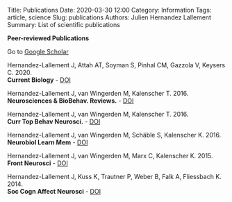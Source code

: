 Title: Publications
Date: 2020-03-30 12:00
Category: Information
Tags: article, science
Slug: publications
Authors: Julien Hernandez Lallement
Summary: List of scientific publications

**Peer-reviewed Publications**

Go to [Google Scholar](https://scholar.google.com/citations?user=ppDsLgIAAAAJ&hl=en&oi=ao) <br>

Hernandez-Lallement J, Attah AT, Soyman S, Pinhal CM, Gazzola V, Keysers C. 2020.<br>
**Current Biology** - 
[DOI](doi.org/10.1016/j.cub.2020.01.017)

Hernandez-Lallement J, van Wingerden M, Kalenscher T. 2016. <br>
**Neurosciences & BioBehav. Reviews.** - 
[DOI](10.1016/j.neubiorev.2016.12.029)

Hernandez-Lallement J, van Wingerden M, Kalenscher T. 2016. <br>
**Curr Top Behav Neurosci.** - 
[DOI](10.1007/7854_2016_436)

Hernandez-Lallement J, van Wingerden M, Schäble S, Kalenscher K. 2016. <br>
**Neurobiol Learn Mem** - 
[DOI](10.1016/j.nlm.2015.11.004)

Hernandez-Lallement J, van Wingerden M, Marx C, Kalenscher K. 2015. <br>
**Front Neurosci** - 
[DOI](10.3389/fnins.2014.00443)

Hernandez-Lallement J, Kuss K, Trautner P, Weber B, Falk A, Fliessbach K. 2014. <br>
**Soc Cogn Affect Neurosci** - 
[DOI](10.1093/scan/nss147)
